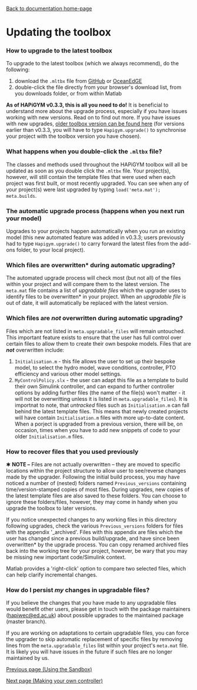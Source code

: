 [Back to documentation home-page](https://github.com/HAPiWEC/HAPiGYM_docs/blob/main/README.md)

# Updating the toolbox

### How to upgrade to the latest toolbox
To upgrade to the latest toolbox (which we always recommend), do the following:
1. download the `.mltbx` file from [GitHub](https://github.com/HAPiWEC/HAPiGYM_docs/tree/main/Toolbox_versions) or [OceanEdGE](https://github.com/HAPiWEC/HAPiGYM_docs/tree/main/Toolbox_versions)
2. double-click the file directly from your browser's download list, from you downloads folder, or from within Matlab

**As of HAPiGYM v0.3.3, this is all you need to do!** It is beneficial to understand more about the upgrade process, especially if you have issues working with new versions. Read on to find out more. If you have issues with new upgrades, [older toolbox version can be found here](https://github.com/HAPiWEC/HAPiGYM_docs/tree/main/Toolbox_versions/Earlier%20versions) (for versions earlier than v0.3.3, you will have to type `Hapigym.upgrade()` to synchronise your project with the toolbox version you have chosen).

### What happens when you double-click the `.mltbx` file?
The classes and methods used throughout the HAPiGYM toolbox will all be updated as soon as you double click the `.mltbx` file. Your project(s), however, will still contain the template files that were used when each project was first built, or most recently upgraded. You can see when any of your project(s) were last upgraded by typing `load('meta.mat'); meta.builds`. 

### The automatic upgrade process (happens when you next run your model)
Upgrades to your projects happen automatically when you run an existing model (this new automated feature was added in v0.3.3; users previously had to type `Hapigym.upgrade()` to carry forward the latest files from the add-ons folder, to your local project).

### Which files are overwritten* during automatic upgrading?
The automated upgrade process will check most (but not all) of the files within your project and will compare them to the latest version. The `meta.mat` file contains a list of *upgradable files* which the upgrader uses to identify files to be overwritten* in your project. When an *upgradable file* is out of date, it will automatically be replaced with the latest version. 

### Which files are *not* overwritten during automatic upgrading?
Files which are not listed in `meta.upgradable_files` will remain untouched. This important feature exists to ensure that the user has full control over certain files to allow them to create their own bespoke models. Files that are ***not*** overwritten include:
1. `Initialisation.m` - this file allows the user to set up their bespoke model, to select the hydro model, wave conditions, controller, PTO efficiency and various other model settings. 
2. `MyControlPolicy.slx` - the user can adapt this file as a template to build their own Simulink controller, and can expand to further controller options by adding further files (the name of the file(s) won't matter - it will not be overwritting unless it is listed in `meta.upgradable_files`).
It is importnat to note, that *untracked* files such as `Initialisation.m` can fall behind the latest template files. This means that newly created projects will have contain `Initialisation.m` files with more up-to-date content. When a porject is upgraded from a previous version, there will be, on occasion, times when you have to add new snippets of code to your older `Initialisation.m` files. 

### How to recover files that you used previously
✱ **NOTE –** Files are not actually overwritten – they are moved to specific locations within the project structure to allow user to see/reverse changes made by the upgrader. Following the initial build process, you may have noticed a number of (nested) folders named `Previous_versions` containing time/version-stamped copies of most files. During upgrades, new copies of the latest template files are also saved to these folders. You can choose to ignore these folders/files, however, they may come in handy when you upgrade the toolbox to later versions. 

If you notice unexpected changes to any working files in this directory following upgrades, check the various `Previous_versions` folders for files with the appendix '_archived'. Files with this appendix are files which the user has changed since a previous build/upgrade, and have since been overwritten* by the upgrade process. You can copy renamed archived files back into the working tree for your project, however, be wary that you may be missing new important code/Simulink context.

Matlab provides a 'right-click' option to compare two selected files, which can help clarify incremental changes.

### How do I persist *my* changes in upgradable files?
If you believe the changes that *you* have made to any upgradable files would benefit other users, please get in touch with the package maintainers (hapiwec@ed.ac.uk) about possible upgrades to the maintained package (master branch).

If you are working on adaptations to certain upgradable files, you can force the upgrader to skip automatic replacement of specific files by removing lines from the `meta.upgradable_files` list within your project's `meta.mat` file. It is likely you will have issues in the future if such files are no longer maintained by us.


[Previous page (Using the Sandbox)](https://github.com/HAPiWEC/HAPiGYM_docs/blob/main/Pages/Getting-started/2-Using-the-Sandbox.md)

[Next page (Making your own controller)](https://github.com/HAPiWEC/HAPiGYM_docs/blob/main/Pages/Getting-started/4-Making-your-own-controller.md)
